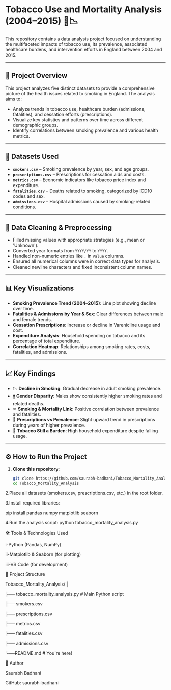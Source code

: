 # Tobacco Use and Mortality Analysis (2004–2015) 🚬📉

This repository contains a data analysis project focused on understanding the multifaceted impacts of tobacco use, its prevalence, associated healthcare burdens, and intervention efforts in England between 2004 and 2015.

---

## 📌 Project Overview

This project analyzes five distinct datasets to provide a comprehensive picture of the health issues related to smoking in England. The analysis aims to:

- Analyze trends in tobacco use, healthcare burden (admissions, fatalities), and cessation efforts (prescriptions).
- Visualize key statistics and patterns over time across different demographic groups.
- Identify correlations between smoking prevalence and various health metrics.

---

## 📂 Datasets Used

- **`smokers.csv`** – Smoking prevalence by year, sex, and age groups.
- **`prescriptions.csv`** – Prescriptions for cessation aids and costs.
- **`metrics.csv`** – Economic indicators like tobacco price index and expenditure.
- **`fatalities.csv`** – Deaths related to smoking, categorized by ICD10 codes and sex.
- **`admissions.csv`** – Hospital admissions caused by smoking-related conditions.

---

## 🧹 Data Cleaning & Preprocessing

- Filled missing values with appropriate strategies (e.g., mean or 'Unknown').
- Converted year formats from `YYYY/YY` to `YYYY`.
- Handled non-numeric entries like `.` in `Value` columns.
- Ensured all numerical columns were in correct data types for analysis.
- Cleaned newline characters and fixed inconsistent column names.

---

## 📊 Key Visualizations

- **Smoking Prevalence Trend (2004–2015)**: Line plot showing decline over time.
- **Fatalities & Admissions by Year & Sex**: Clear differences between male and female trends.
- **Cessation Prescriptions**: Increase or decline in Varenicline usage and cost.
- **Expenditure Analysis**: Household spending on tobacco and its percentage of total expenditure.
- **Correlation Heatmap**: Relationships among smoking rates, costs, fatalities, and admissions.

---

## 📈 Key Findings

- 📉 **Decline in Smoking**: Gradual decrease in adult smoking prevalence.
- 🚹 **Gender Disparity**: Males show consistently higher smoking rates and related deaths.
- ⚰️ **Smoking & Mortality Link**: Positive correlation between prevalence and fatalities.
- 💊 **Prescriptions vs Prevalence**: Slight upward trend in prescriptions during years of higher prevalence.
- 💸 **Tobacco Still a Burden**: High household expenditure despite falling usage.

---

## ⚙️ How to Run the Project

1. **Clone this repository**:
   ```bash
   git clone https://github.com/saurabh-badhani/Tobacco_Mortality_Analysis.git
   cd Tobacco_Mortality_Analysis
2.Place all datasets (smokers.csv, prescriptions.csv, etc.) in the root folder.

3.Install required libraries:
  
  pip install pandas numpy matplotlib seaborn

4.Run the analysis script:
  python tobacco_mortality_analysis.py

🛠️ Tools & Technologies Used

i-Python (Pandas, NumPy)

ii-Matplotlib & Seaborn (for plotting)

iii-VS Code (for development)

📁 Project Structure

Tobacco_Mortality_Analysis/
│

├── tobacco_mortality_analysis.py          # Main Python script

├── smokers.csv

├── prescriptions.csv

├── metrics.csv

├── fatalities.csv

├── admissions.csv

└──README.md                         # You're here!

📌 Author

Saurabh Badhani

GitHub: saurabh-badhani


